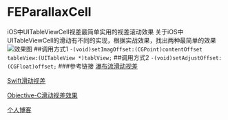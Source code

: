 # FEParallaxCell
iOS中UITableViewCell视差最简单实用的视差滚动效果
关于iOS中UITableViewCell的滑动有不同的实现，根据实战效果，找出两种最简单的效果
![效果图](https://github.com/SmallElephant/FEParallaxCell/blob/master/%E8%A7%86%E5%B7%AE%E6%BB%91%E5%8A%A8.gif)
##调用方式1
`-(void)setImagOffset:(CGPoint)contentOffset tableView:(UITableView *)tablView;`
##调用方式2
`-(void)setAdjustOffset:(CGFloat)offset;`
###参考链接
[瀑布流滑动视差](http://oleb.net/blog/2014/05/parallax-scrolling-collectionview/)

[Swift滑动视差](https://blog.krishan711.com/gorgeous-parallax-scrolling-with-uitableviewcells)

[Objective-C滑动视差效果](http://stackoverflow.com/questions/23693422/parallax-scrolling-effect-like-todomovies-3)

[个人博客](http://www.cnblogs.com/xiaofeixiang/)
